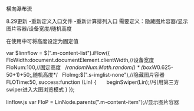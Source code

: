 横向瀑布流

8.29更新
-重新定义入口文件
-重新计算排列入口
需要定义：隐藏图片容器/显示图片容器/设备宽度/随机高度

在使用中可将高度设定为固定值

var $linnflow = $(".m-content-list").iFlow({
    FloWidth:document.documentElement.clientWidth,//设备宽度
    FloNum:100,//固定高度
    /*randomNum:Math.random() * (boxW*0.625-50+1)+50;,随机高度*/
    FloImg:$(".s-imglist-none"),//隐藏图片容器
    FLOTime:50,
    success:function (Lin) {
        beginSwiper(Lin);//引用第三方swiper进入大图浏览模式
  }
});

linflow.js
    var FloP = LinNode.parents(".m-content-item");//显示图片容器

